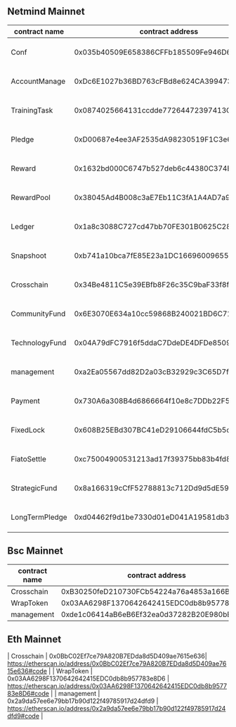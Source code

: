 ## Netmind Mainnet

|contract name|contract address|  link |
| --- | --- | --- |
|    Conf    |  0x035b40509E658386CFFb185509Fe946D660D9c5C|  https://nmscan-us.netmind.ai/address/0x035b40509E658386CFFb185509Fe946D660D9c5C/contracts#address-tabs |
|     AccountManage   | 0xDc6E1027b36BD763cFBd8e624CA3994737FA4b6c |   https://nmscan-us.netmind.ai/address/0xDc6E1027b36BD763cFBd8e624CA3994737FA4b6c/contracts#address-tabs|
|    TrainingTask    |  0x0874025664131ccdde77264472397413Ca9844Ba|  https://nmscan-us.netmind.ai/address/0x0874025664131ccdde77264472397413Ca9844Ba/contracts#address-tabs |
|  Pledge      | 0xD00687e4ee3AF2535dA98230519F1C3e642631df | https://nmscan-us.netmind.ai/address/0xD00687e4ee3AF2535dA98230519F1C3e642631df/contracts#address-tabs  |
|     Reward   | 0x1632bd000C6747b527deb6c44380C374B0D56c56 |  https://nmscan-us.netmind.ai/address/0x1632bd000C6747b527deb6c44380C374B0D56c56/contracts#address-tabs  |
|     RewardPool   | 0x38045Ad4B008c3aE7Eb11C3fA1A4AD7a946A6b15 | https://nmscan-us.netmind.ai/address/0x38045Ad4B008c3aE7Eb11C3fA1A4AD7a946A6b15/contracts#address-tabs  |
|    Ledger    |  0x1a8c3088C727cd47bb70FE301B0625C28398762c|   https://nmscan-us.netmind.ai/address/0x1a8c3088C727cd47bb70FE301B0625C28398762c/contracts#address-tabs  |
|     Snapshoot   | 0xb741a10bca7fE85E23a1DC16696009655C5B6F11 | https://nmscan-us.netmind.ai/address/0xb741a10bca7fE85E23a1DC16696009655C5B6F11/contracts#address-tabs  |
|   Crosschain     |  0x34Be4811C5e39EBfb8F26c35C9baF33f8f772689|   https://nmscan-us.netmind.ai/address/0x34Be4811C5e39EBfb8F26c35C9baF33f8f772689/contracts#address-tabs  |
|    CommunityFund    |0x6E3070E634a10cc59868B240021BD6C71303778b  |  https://nmscan-us.netmind.ai/address/0x6E3070E634a10cc59868B240021BD6C71303778b/contracts#address-tabs  |
|  TechnologyFund      | 0x04A79dFC7916f5ddaC7DdeDE4DFDe85090d2795c |  https://nmscan-us.netmind.ai/address/0x04A79dFC7916f5ddaC7DdeDE4DFDe85090d2795c/contracts#address-tabs  |
|     management   | 0xa2Ea05567dd82D2a03cB32929c3C65D7fC2E7d9E |   https://nmscan-us.netmind.ai/address/0xa2Ea05567dd82D2a03cB32929c3C65D7fC2E7d9E/contracts#address-tabs  |
|      Payment  | 0x730A6a308B4d6866664f10e8c7DDb22F5A493eA2 |   https://nmscan-us.netmind.ai/address/0x730A6a308B4d6866664f10e8c7DDb22F5A493eA2/contracts#address-tabs  |
|     FixedLock   | 0x608B25EBd307BC41eD29106644fdC5b5cBA0dd53 |   https://nmscan-us.netmind.ai/address/0x608B25EBd307BC41eD29106644fdC5b5cBA0dd53/contracts#address-tabs  |
|    FiatoSettle    |0xc75004900531213ad17f39375bb83b4fd8F6c465  |   https://nmscan-us.netmind.ai/address/0xc75004900531213ad17f39375bb83b4fd8F6c465/contracts#address-tabs  |
|     StrategicFund   |0x8a166319cCfF52788813c712Dd9d5dE59d43f75c  |   https://nmscan-us.netmind.ai/address/0x8a166319cCfF52788813c712Dd9d5dE59d43f75c/contracts#address-tabs  |
|     LongTermPledge   |  0xd04462f9d1be7330d01eD041A19581db35c6fF5A|   https://nmscan-us.netmind.ai/address/0xd04462f9d1be7330d01eD041A19581db35c6fF5A/contracts#address-tabs  |

## Bsc Mainnet

|contract name|contract address|  link |
| --- | --- | --- |
| Crosschain        | 0xB30250feD210730FCb54224a76a4853a166BA41C  |  https://bscscan.com/address/0xB30250feD210730FCb54224a76a4853a166BA41C#code     |
| WrapToken        | 0x03AA6298F1370642642415EDC0db8b957783e8D6  |   https://bscscan.com/address/0x03AA6298F1370642642415EDC0db8b957783e8D6#code    |
| management        | 0xde1c06414aB6eB6Ef32ea0d37282B20E980bE811  |     https://bscscan.com/address/0xde1c06414aB6eB6Ef32ea0d37282B20E980bE811#code  |

## Eth Mainnet

| Crosschain        |  0x0BbC02Ef7ce79A820B7EDda8d5D409ae7615e636|   https://etherscan.io/address/0x0BbC02Ef7ce79A820B7EDda8d5D409ae7615e636#code  |
| WrapToken        | 0x03AA6298F1370642642415EDC0db8b957783e8D6 |  https://etherscan.io/address/0x03AA6298F1370642642415EDC0db8b957783e8D6#code   |
| management     | 0x2a9da57ee6e79bb17b90d122f49785917d24dfd9 | https://etherscan.io/address/0x2a9da57ee6e79bb17b90d122f49785917d24dfd9#code    |







